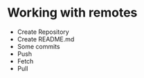 # Working with remotes

- Create Repository
- Create README.md
- Some commits
- Push
- Fetch
- Pull
